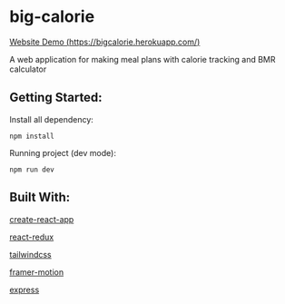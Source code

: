 # big-calorie 
[Website Demo (https://bigcalorie.herokuapp.com/)](https://bigcalorie.herokuapp.com/)

A web application for making meal plans with calorie tracking and BMR calculator

## Getting Started:

Install all dependency:

`npm install`

Running project (dev mode):

`npm run dev`

## Built With:
[create-react-app](https://create-react-app.dev/docs/getting-started/)

[react-redux](https://react-redux.js.org/introduction/quick-start)

[tailwindcss](https://tailwindcss.com/)

[framer-motion](https://www.framer.com/motion/)

[express](https://expressjs.com/en/starter/installing.html)



